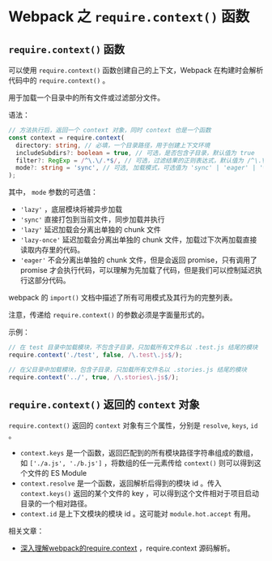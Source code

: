 # Webpack 之 `require.context()` 函数

## `require.context()` 函数

可以使用 `require.context()` 函数创建自己的上下文，Webpack 在构建时会解析代码中的 `require.context()` 。

用于加载一个目录中的所有文件或过滤部分文件。

语法：

```ts
// 方法执行后，返回一个 context 对象，同时 context 也是一个函数
const context = require.context(
  directory: string, // 必填，一个目录路径，用于创建上下文环境
  includeSubdirs?: boolean = true, // 可选，是否包含子目录，默认值为 true
  filter?: RegExp = /^\.\/.*$/, // 可选，过滤结果的正则表达式，默认值为 /^\.\/.*$/ 表示所有文件
  mode?: string = 'sync', // 可选, 加载模式，可选值为 'sync' | 'eager' | 'weak' | 'lazy' | 'lazy-once', 默认值为 'sync'
);
```

其中， `mode` 参数的可选值：

- `'lazy'` ，底层模块将被异步加载
- `'sync'` 直接打包到当前文件，同步加载并执行
- `'lazy'` 延迟加载会分离出单独的 chunk 文件
- `'lazy-once'` 延迟加载会分离出单独的 chunk 文件，加载过下次再加载直接读取内存里的代码。
- `'eager'` 不会分离出单独的 chunk 文件，但是会返回 promise，只有调用了 promise 才会执行代码，可以理解为先加载了代码，但是我们可以控制延迟执行这部分代码。

webpack 的 `import()` 文档中描述了所有可用模式及其行为的完整列表。

注意，传递给 `require.context()` 的参数必须是字面量形式的。

示例：

```ts
// 在 test 目录中加载模块，不包含子目录，只加载所有文件名以 .test.js 结尾的模块
require.context('./test', false, /\.test\.js$/);

// 在父目录中加载模块，包含子目录，只加载所有文件名以 .stories.js 结尾的模块
require.context('../', true, /\.stories\.js$/);
```

## `require.context()` 返回的 `context` 对象

`require.context()` 返回的 `context` 对象有三个属性，分别是 `resolve`, `keys`, `id` 。

- `context.keys` 是一个函数，返回匹配到的所有模块路径字符串组成的数组，如 `['./a.js', './b.js']` ，将数组的任一元素传给 `context()` 则可以得到这个文件的 ES Module
- `context.resolve` 是一个函数，返回解析后得到的模块 id 。传入 `context.keys()` 返回的某个文件的 key ，可以得到这个文件相对于项目启动目录的一个相对路径。
- `context.id` 是上下文模块的模块 id 。这可能对 `module.hot.accept` 有用。

相关文章：

- [深入理解webpack的require.context](https://juejin.cn/post/6844903895999709198) ，require.context 源码解析。
